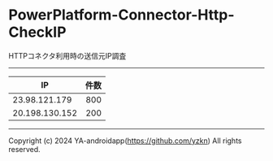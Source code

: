 # PowerPlatform-Connector-Http-CheckIP

HTTPコネクタ利用時の送信元IP調査

---

| IP             | 件数 |
| -------------- | ---: |
| 23.98.121.179  |  800 |
| 20.198.130.152 |  200 |

---

Copyright (c) 2024 YA-androidapp(https://github.com/yzkn) All rights reserved.
